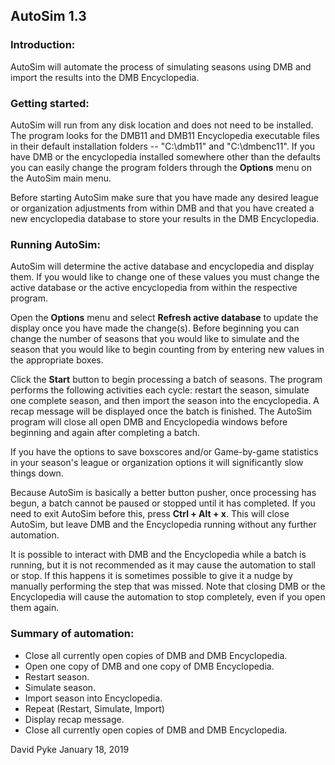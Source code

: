 ## AutoSim 1.3

### Introduction:
AutoSim will automate the process of simulating seasons using DMB and import the results into the DMB Encyclopedia.

### Getting started:
AutoSim will run from any disk location and does not need to be installed.  The program looks for the DMB11 and DMB11 Encyclopedia executable files in their default installation folders -- "C:\dmb11" and "C:\dmbenc11".  If you have DMB or the encyclopedia installed somewhere other than the defaults you can easily change the program folders through the **Options** menu on the AutoSim main menu.

Before starting AutoSim make sure that you have made any desired league or organization adjustments from within DMB and that you have created a new encyclopedia database to store your results in the DMB Encyclopedia.


### Running AutoSim:
AutoSim will determine the active database and encyclopedia and display them.  If you would like to change one of these values you must change the active database or the active encyclopedia from within the respective program.

Open the **Options** menu and select **Refresh active database** to update the display once you have made the change(s).  Before beginning you can change the number of seasons that you would like to simulate and the season that you would like to begin counting from by entering new values in the appropriate boxes.  

Click the **Start** button to begin processing a batch of seasons.  The program performs the following activities each cycle: restart the season, simulate one complete season, and then import the season into the encyclopedia. 
A recap message will be displayed once the batch is finished. The AutoSim program will close all open DMB and Encyclopedia windows before beginning and again after completing a batch.

If you have the options to save boxscores and/or Game-by-game statistics in your season's league or organization options it will significantly slow things down. 

Because AutoSim is basically a better button pusher, once processing has begun, a batch cannot be paused or stopped until it has completed.  If you need to exit AutoSim before this, press **Ctrl + Alt + x**.  This will close AutoSim, but leave DMB and the Encyclopedia running without any further automation.  

It is possible to interact with DMB and the Encyclopedia while a batch is running, but it is not recommended as it may cause the automation to stall or stop.  If this happens it is sometimes possible to give it a nudge by manually performing the step that was missed.  Note that closing DMB or the Encyclopedia will cause the automation to stop completely, even if you open them again.


### Summary of automation:
- Close all currently open copies of DMB and DMB Encyclopedia.
- Open one copy of DMB and one copy of DMB Encyclopedia.
- Restart season.
- Simulate season.
- Import season into Encyclopedia. 
- Repeat (Restart, Simulate, Import)
- Display recap message.
- Close all currently open copies of DMB and DMB Encyclopedia.


David Pyke
January 18, 2019
